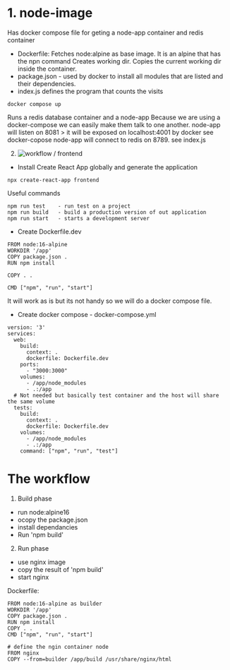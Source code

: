 # 1. node-image 

Has docker compose file for geting a node-app container and redis container

- Dockerfile:
Fetches node:alpine as base image. It is an alpine that has the npn command
Creates working dir.
Copies the current working dir inside the container.
- package.json - used by docker to install all modules that are listed and their dependencies.
- index.js defines the program that counts the visits

```
docker compose up
```
Runs a redis database container and a node-app
Because we are using a docker-compose we can easily make them talk to one another.
node-app will listen on 8081 > it will be exposed on localhost:4001 by docker see docker-copose
node-app will connect to redis on 8789. see index.js

2. ![workflow / frontend](workflow/frontend)
- Install Create React App globally and generate the application
```
npx create-react-app frontend
```
Useful commands
```
npm run test    - run test on a project
npm run build   - build a production version of out application
npm run start   - starts a development server
```
- Create Dockerfile.dev
```
FROM node:16-alpine
WORKDIR '/app'
COPY package.json .
RUN npm install

COPY . .

CMD ["npm", "run", "start"]
```
It will work as is but its not handy so we will do a docker compose file.
- Create docker compose - docker-compose.yml
```
version: '3'
services: 
  web:
    build: 
      context: .
      dockerfile: Dockerfile.dev
    ports: 
      - "3000:3000"
    volumes:
      - /app/node_modules
      - .:/app
  # Not needed but basically test container and the host will share the same volume
  tests:
    build: 
      context: .
      dockerfile: Dockerfile.dev
    volumes:
      - /app/node_modules
      - .:/app
    command: ["npm", "run", "test"]
```

# The workflow
1. Build phase
  - run node:alpine16
  - ocopy the package.json
  - install dependancies
  - Run 'npm build'
2. Run phase
  - use nginx image
  - copy the result of 'npm build'
  - start nginx

  Dockerfile:
  ```
FROM node:16-alpine as builder
WORKDIR '/app'
COPY package.json .
RUN npm install
COPY . .
CMD ["npm", "run", "start"]

# define the ngin container node
FROM nginx
COPY --from=builder /app/build /usr/share/nginx/html
  ```

